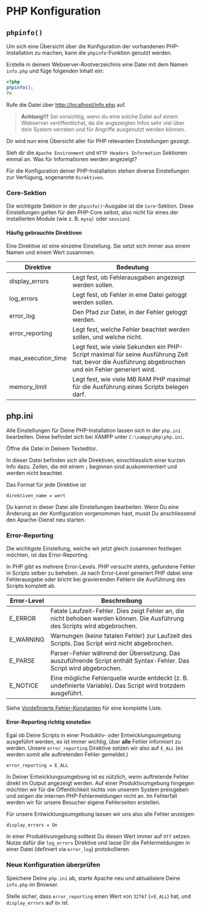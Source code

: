 # PHP Konfiguration

## `phpinfo()`

Um sich eine Übersicht über die Konfiguration der vorhandenen PHP-Installation zu machen, kann die `phpinfo`-Funktion genutzt werden.

Erstelle in deinem Webserver-Rootverzeichnis eine Datei mit dem Namen `info.php` und füge folgenden Inhalt ein:

```php
<?php
phpinfo();
?>
```

Rufe die Datei über [http://localhost/info.php](http://localhost/info.php) auf.

> **Achtung!!!** Sei vorsichtig, wenn du eine solche Datei auf einem Webserver veröffentlichst, da die angezeigten Infos sehr viel über dein System verraten und für Angriffe ausgenutzt werden können.

Dir wird nun eine Übersicht aller für PHP relevanten Einstellungen gezeigt.

Sieh dir die `Apache Environment` und `HTTP Headers Information` Sektionen einmal an. Was für Informationen werden angezeigt?

Für die Konfiguration deiner PHP-Installation stehen diverse Einstellungen zur Verfügung, sogenannte `Direktiven`.

### Core-Sektion

Die wichtigste Sektion in der `phpinfo()`-Ausgabe ist die `Core`-Sektion. Diese Einstellungen gelten für den PHP-Core selbst, also nicht für eines der installierten Module (wie z. B. `mysql` oder `session`).

#### Häufig gebrauchte Direktiven

Eine Direktive ist eine einzelne Einstellung. Sie setzt sich immer aus einem Namen und einem Wert zusammen.

|     Direktive      |                                                                     Bedeutung                                                                      |
|--------------------|----------------------------------------------------------------------------------------------------------------------------------------------------|
| display_errors     | Legt fest, ob Fehlerausgaben angezeigt werden sollen.                                                                                               |
| log_errors         | Legt fest, ob Fehler in eine Datei geloggt werden sollen.                                                                                          |
| error_log          | Den Pfad zur Datei, in der Fehler geloggt werden.                                                                                                  |
| error_reporting    | Legt fest, welche Fehler beachtet werden sollen, und welche nicht.                                                                                                                                                   |
| max_execution_time | Legt fest, wie viele Sekunden ein PHP-Script maximal für seine Ausführung Zeit hat, bevor die Ausführung abgebrochen und ein Fehler generiert wird. |
| memory_limit       | Legt fest, wie viele MB RAM PHP maximal für die Ausführung eines Scripts belegen darf.                                                              |

## php.ini

Alle Einstellungen für Deine PHP-Installation lassen sich in der `php.ini` bearbeiten.
Diese befindet sich bei XAMPP unter `C:\xampp\php\php.ini`.

Öffne die Datei in Deinem Texteditor.

In dieser Datei befinden sich alle Direktiven, einschliesslich einer kurzen Info dazu.
Zeilen, die mit einem `;` beginnen sind auskommentiert und werden nicht beachtet.

Das Format für jede Direktive ist

```
direktiven_name = wert
```

Du kannst in dieser Datei alle Einstellungen bearbeiten. Wenn Du eine Änderung an der Konfiguration vorgenommen hast, musst Du anschliessend den Apache-Dienst neu starten.

### Error-Reporting

Die wichtigste Einstellung, welche wir jetzt gleich zusammen festlegen möchten, ist das Error-Reporting.

In PHP gibt es mehrere Error-Levels. PHP versucht stehts, gefundene Fehler in Scripts selber zu beheben. Je nach Error-Level generiert PHP dabei eine Fehlerausgabe oder bricht bei gravierenden Fehlern die Ausführung des Scripts komplett ab.

| Error-Level |                                                         Beschreibung                                                        |
|-------------|-----------------------------------------------------------------------------------------------------------------------------|
| E_ERROR     | Fatale Laufzeit-Fehler. Dies zeigt Fehler an, die nicht behoben werden können. Die Ausführung des Scripts wird abgebrochen. |
| E_WARNING   | Warnungen (keine fatalen Fehler) zur Laufzeit des Scripts. Das Script wird nicht abgebrochen.                               |
| E_PARSE     | Parser-Fehler während der Übersetzung. Das auszuführende Script enthält Syntax-Fehler. Das Script wird abgebrochen.         |
| E_NOTICE    | Eine mögliche Fehlerquelle wurde entdeckt (z. B. undefinierte Variable). Das Script wird trotzdem ausgeführt.               |

Siehe [Vordefinierte Fehler-Konstanten](https://secure.php.net/manual/de/errorfunc.constants.php) für eine komplette Liste.

#### Error-Reporting richtig einstellen

Egal ob Deine Scripts in einer Produktiv- oder Entwicklungsumgebung ausgeführt werden, es ist immer wichtig, über **alle** Fehler informiert zu werden. Unsere `error_reporting` Direktive setzen wir also auf `E_ALL` (es werden somit alle auftretenden Fehler gemeldet.)

```
error_reporting = E_ALL
```

In Deiner Entwicklungsumgebung ist es nützlich, wenn auftretende Fehler direkt im Output angezeigt werden. Auf einer Produktivumgebung hingegen möchten wir für die Öffentlichkeit nichts von unserem System preisgeben und zeigen die internen PHP-Fehlermeldungen nicht an. Im Fehlerfall werden wir für unsere Besucher eigene Fehlerseiten erstellen.

Für unsere Entwicklungsumgebung lassen wir uns also alle Fehler anzeigen:

```
display_errors = On
```

In einer Produktivumgebung solltest Du diesen Wert immer auf `Off` setzen. Nutze dafür die `log_errors` Direktive und lasse Dir die Fehlermeldungen in einer Datei (definiert via `error_log`) protokollieren.

### Neue Konfiguration überprüfen

Speichere Deine `php.ini` ab, starte Apache neu und aktualisiere Deine `info.php` im Browser.

Stelle sicher, dass `error_reporting` einen Wert von `32767` (=`E_ALL`) hat, und `display_errors` auf `On` ist.
